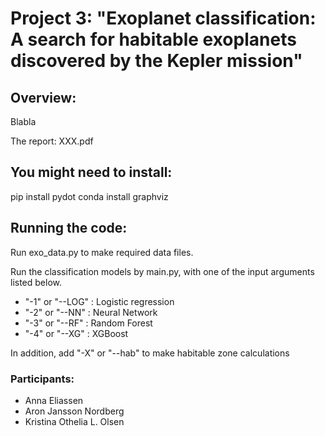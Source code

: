 # Project 3: "Exoplanet classification: A search for habitable exoplanets discovered by the Kepler mission"
## Overview:

Blabla

The report: XXX.pdf

## You might need to install:
pip install pydot
conda install graphviz

## Running the code:

Run exo_data.py to make required data files. 

Run the classification models by main.py, with one of the input arguments listed below.

- "-1" or "--LOG" : Logistic regression
- "-2" or "--NN"   : Neural Network
- "-3" or "--RF"   : Random Forest
- "-4" or "--XG"   : XGBoost

In addition, add "-X" or "--hab" to make habitable zone calculations

### Participants:
- Anna Eliassen
- Aron Jansson Nordberg
- Kristina Othelia L. Olsen
